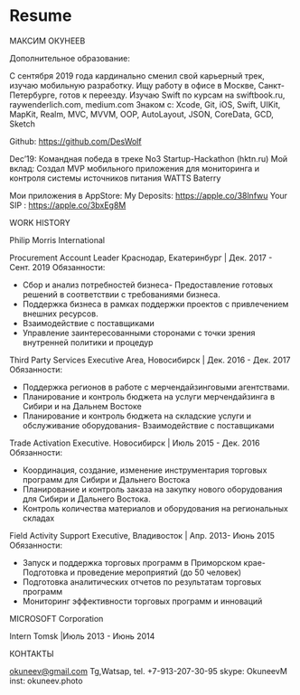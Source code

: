 # Resume

МАКСИМ ОКУНЕЕВ 

Дополнительное образование:

С сентября 2019 года кардинально сменил свой карьерный трек, изучаю мобильную разработку. Ищу работу в офисе в Москве, Санкт- Петербурге, готов к переезду.
Изучаю Swift по курсам на swiftbook.ru, raywenderlich.com, medium.com Знаком с: Xcode, Git, iOS, Swift, UIKit, MapKit, Realm, MVC, MVVM, OOP,
AutoLayout, JSON, CoreData, GCD, Sketch 

Github: https://github.com/DesWolf

Dec’19: Командная победа в треке No3 Startup-Hackathon (hktn.ru)
Мой вклад: Создал MVP мобильного приложения для мониторинга и контроля системы источников питания WATTS Baterry

Мои приложения в AppStore:
My Deposits: https://apple.co/38lnfwu 
Your SIP : https://apple.co/3bxEg8M


WORK HISTORY

Philip Morris International

Procurement Account Leader Краснодар, Екатеринбург | Дек. 2017 - Сент. 2019
Обязанности:
- Сбор и анализ потребностей бизнеса- Предоставление готовых решений в соответствии с требованиями бизнеса.
- Поддержка бизнеса в рамках поддержки проектов с привлечением внешних ресурсов.
- Взаимодействие с поставщиками
- Управление заинтересованными сторонами с точки зрения внутренней политики и процедур

Third Party Services Executive Area, Новосибирск | Дек. 2016 - Дек. 2017
Обязанности:
- Поддержка регионов в работе с мерчендайзинговыми агентствами.
- Планирование и контроль бюджета на услуги мерчендайзинга в Сибири и на Дальнем Востоке
- Планирование и контроль бюджета на складские услуги и обслуживание оборудования- Взаимодействие с поставщиками

Trade Activation Executive. Новосибирск | Июль 2015 - Дек. 2016
Обязанности:
- Координация, создание, изменение инструментария торговых программ для Сибири и Дальнего Востока
- Планирование и контроль заказа на закупку нового оборудования для Сибири и Дальнего Востока.
- Контроль количества материалов и оборудования на региональных складах

Field Activity Support Executive, Владивосток | Апр. 2013- Июнь 2015
Обязанности:
- Запуск и поддержка торговых программ в Приморском крае- Подготовка и проведение мероприятий (до 50 человек)
- Подготовка аналитических отчетов по результатам торговых программ
- Мониторинг эффективности торговых программ и инноваций

MICROSOFT Corporation

Intern Tomsk |Июль 2013 - Июнь 2014

КОНТАКТЫ

okuneev@gmail.com Tg,Watsap, tel. +7-913-207-30-95 skype: OkuneevM inst: okuneev.photo
